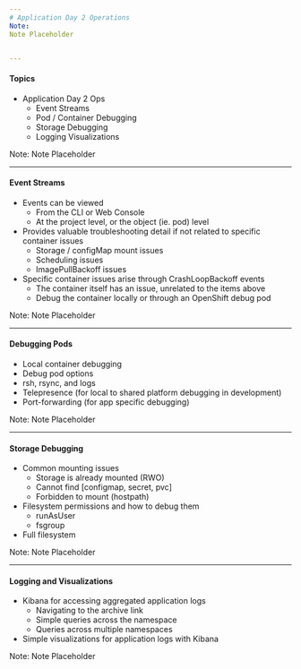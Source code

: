 ```yaml
---
# Application Day 2 Operations
Note:
Note Placeholder


---
```

#### Topics
- Application Day 2 Ops
  - Event Streams
  - Pod / Container Debugging
  - Storage Debugging
  - Logging Visualizations

Note:
Note Placeholder


---
#### Event Streams
- Events can be viewed
    - From the CLI or Web Console
    - At the project level, or the object (ie. pod) level
- Provides valuable troubleshooting detail if not related to specific container issues
    - Storage / configMap mount issues
    - Scheduling issues
    - ImagePullBackoff issues
- Specific container issues arise through CrashLoopBackoff events
    - The container itself has an issue, unrelated to the items above
    - Debug the container locally or through an OpenShift debug pod
  
Note:
Note Placeholder


---
#### Debugging Pods 
- Local container debugging
- Debug pod options
- rsh, rsync, and logs 
- Telepresence (for local to shared platform debugging in development)
- Port-forwarding (for app specific debugging)
  
Note:
Note Placeholder


---
#### Storage Debugging
- Common mounting issues
    - Storage is already mounted (RWO)
    - Cannot find [configmap, secret, pvc]
    - Forbidden to mount (hostpath)
- Filesystem permissions and how to debug them
    - runAsUser
    - fsgroup
- Full filesystem

Note:
Note Placeholder


---
#### Logging and Visualizations
- Kibana for accessing aggregated application logs
    - Navigating to the archive link
    - Simple queries across the namespace
    - Queries across multiple namespaces
- Simple visualizations for application logs with Kibana

Note:
Note Placeholder
